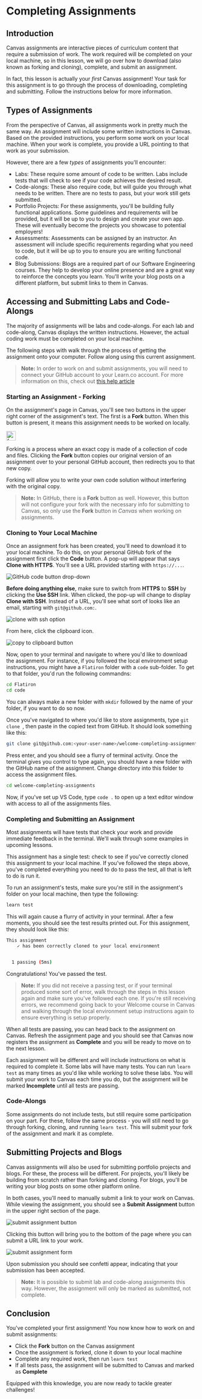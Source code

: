 # Completing Assignments

## Introduction

Canvas assignments are interactive pieces of curriculum content that require a
submission of work. The work required will be completed on your local machine,
so in this lesson, we will go over how to download (also known as
forking and cloning), complete, and submit an assignment.

In fact, this lesson is actually your _first_ Canvas assignment! Your task
for this assignment is to go through the process of downloading, completing and
submitting. Follow the instructions below for more information.

## Types of Assignments

From the perspective of Canvas, all assignments work in pretty much the same
way. An assignment will include some written instructions in Canvas. Based on
the provided instructions, you perform some work on your local machine. When
your work is complete, you provide a URL pointing to that work as your
submission.

However, there are a few _types_ of assignments you'll encounter:

- Labs: These require some amount of code to be written. Labs include tests that
  will check to see if your code achieves the desired result.
- Code-alongs: These also require code, but will guide you through what
  needs to be written. There are no tests to pass, but your work still gets
  submitted.
- Portfolio Projects: For these assignments, you'll be building fully functional
  applications. Some guidelines and requirements will be provided, but it will
  be up to you to design and create your own app. These will eventually become
  the projects you showcase to potential employers!
- Assessments: Assessments can be assigned by an instructor. An assessment will
  include specific requirements regarding what you need to code, but it will be
  up to you to ensure you are writing functional code.
- Blog Submissions: Blogs are a required part of our Software Engineering
  courses. They help to develop your online presence and are a great way to
  reinforce the concepts you learn. You'll write your blog posts on a different
  platform, but submit links to them in Canvas.

## Accessing and Submitting Labs and Code-Alongs

The majority of assignments will be labs and code-alongs. For each lab and
code-along, Canvas displays the written instructions. However, the actual coding
work must be completed on your local machine.

The following steps with walk through the process of getting the assignment onto
your computer. Follow along using this current assignment.

> **Note:** In order to work on and submit assignments, you will need to connect
> your GitHub account to your Learn.co account. For more information on this,
> check out [this help article][]

[this help article]: https://help.learn.co/en/articles/493055-connecting-github-with-learn

### Starting an Assignment - Forking

On the assignment's page in Canvas, you'll see two buttons in the upper right
corner of the assignment's text. The first is a **Fork** button. When this
button is present, it means this assignment needs to be worked on locally.

<img src="https://curriculum-content.s3.amazonaws.com/fork-link.png" alt="fork link" height="25px">

Forking is a process where an exact copy is made of a collection of code and
files. Clicking the **Fork** button copies our original version of an assignment
over to your personal GitHub account, then redirects you to that new copy.

Forking will allow you to write your own code solution without interfering with
the original copy.

> **Note:** In GitHub, there is a **Fork** button as well. However, this button
> will not configure your fork with the necessary info for submitting to Canvas,
> so only use the **Fork** button in _Canvas_ when working on assignments.

### Cloning to Your Local Machine

Once an assignment fork has been created, you'll need to download it to your
local machine. To do this, on your personal GitHub fork of the assignment first
click the **Code** button. A pop-up will appear that says **Clone with HTTPS**.
You'll see a URL provided starting with `https://...`.

![GitHub code button drop-down](https://curriculum-content.s3.amazonaws.com/git-clone-using-ssh.png)

**Before doing anything else**, make sure to switch from **HTTPS** to **SSH** by
clicking the **Use SSH** link. When clicked, the pop-up will change to display
**Clone with SSH**. Instead of a URL, you'll see what sort of looks like an
email, starting with `git@github.com:`.

![clone with ssh option](https://curriculum-content.s3.amazonaws.com/canvas-welcome/clone-with-ssh.png)

From here, click the clipboard icon.

![copy to clipboard button](https://curriculum-content.s3.amazonaws.com/copy-clone-command-button.png)

Now, open to your terminal and navigate to where you'd like to download the
assignment. For instance, if you followed the local environment setup
instructions, you might have a `Flatiron` folder with a `code` sub-folder.
To get to that folder, you'd run the following commandns:

```sh
cd Flatiron
cd code
```

You can always make a new folder with `mkdir` followed by the name of your
folder, if you want to do so now.

Once you've navigated to where you'd like to store assignments, type
`git clone `, then paste in the copied text from GitHub. It should look
something like this:

```bash
git clone git@github.com:<your-user-name>/welcome-completing-assignments.git
```

Press enter, and you should see a flurry of terminal activity. Once the terminal
gives you control to type again, you should have a new folder with the GitHub
name of the assignment. Change directory into this folder to access the
assignment files.

```sh
cd welcome-completing-assignments
```

Now, if you've set up VS Code, type `code .` to open up a text editor window with
access to all of the assignments files.

### Completing and Submitting an Assignment

Most assignments will have tests that check your work and provide immediate
feedback in the terminal. We'll walk through some examples in upcoming lessons.

This assignment has a single test: check to see if you've correctly cloned this
assignment to your local machine. If you've followed the steps above, you've
completed everything you need to do to pass the test, all that is left to do is
run it.

To run an assignment's tests, make sure you're still in the assignment's folder
on your local machine, then type the following:

```sh
learn test
```

This will again cause a flurry of activity in your terminal. After a few
moments, you should see the test results printed out. For this assignment,
they should look like this:

```sh
This assignment
    ✓ has been correctly cloned to your local environment


  1 passing (5ms)
```

Congratulations! You've passed the test.

> **Note:** If you did not receive a passing test, or if your terminal produced
> some sort of error, walk through the steps in this lesson again and make sure
> you've followed each one. If you're still receiving errors, we recommend going
> back to your Welcome course in Canvas and walking through the local
> environment setup instructions again to ensure everything is setup properly.

When all tests are passing, you can head back to the assignment on Canvas.
Refresh the assignment page and you should see that Canvas now registers the
assignment as **Complete** and you will be ready to move on to the next lesson.

Each assignment will be different and will include instructions on what is
required to complete it. Some labs will have many tests. You can run
`learn test` as many times as you'd like while working to solve these labs. You
will submit your work to Canvas each time you do, but the assignment will be
marked **Incomplete** until all tests are passing.

### Code-Alongs

Some assignments do not include tests, but still require some participation on
your part. For these, follow the same process - you will still need to go
through forking, cloning, and running `learn test`. This will submit your fork
of the assignment and mark it as complete.

## Submitting Projects and Blogs

Canvas assignments will also be used for submitting portfolio projects and
blogs. For these, the process will be different. For projects, you'll likely be
building from scratch rather than forking and cloning. For blogs, you'll be
writing your blog posts on some other platform online.

In both cases, you'll need to manually submit a link to your work on Canvas.
While viewing the assignment, you should see a **Submit Assignment** button in
the upper right section of the page.

![submit assignment button](https://curriculum-content.s3.amazonaws.com/canvas-welcome/submit-assignment-canvas.png)

Clicking this button will bring you to the bottom of the page where you can
submit a URL link to your work.

![submit assignment form](https://curriculum-content.s3.amazonaws.com/canvas-welcome/submit-assignment-canvas-form.png)

Upon submission you should see confetti appear, indicating that your submission
has been accepted.

> **Note:** It is possible to submit lab and code-along assignments this way.
> However, the assignment will only be marked as submitted, not complete.

## Conclusion



You've completed your first assignment! You now know how to work on and submit
assignments:

- Click the **Fork** button on the Canvas assignment
- Once the assignment is forked, clone it down to your local machine
- Complete any required work, then run `learn test`
- If all tests pass, the assignment will be submitted to Canvas and marked as
  **Complete**

Equipped with this knowledge, you are now ready to tackle greater challenges!